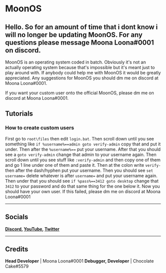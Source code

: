 # **MoonOS**

## Hello. So for an amount of time that i dont know i will no longer be updating MoonOS. For any questions please message Moona Loona#0001 on discord.

MoonOS is an operating system coded in batch. Obviously it's not an actually operating system because that's impossible but it's meant just to play around with.
If anybody could help me with MoonOS it would be greatly appreciated. Any suggestions for MoonOS you should dm me on discord at Moona Loona#0001.

If you want your custom user onto the official MoonOS, please dm me on discord at Moona Loona#0001.

## Tutorials
### How to create custom users
First go to ```root\files``` then edit ```login.bat```. Then scroll down until you see something like ```if %username%==admin goto verify-admin``` copy that and put it under. Then after the ```%username%==``` put your username. After that you should see a  ```goto verify-admin``` change that admin to your username again. Then scroll down until you see stuff like ```:verify-admin``` and then copy one of them and go 1 line under one of them and paste it. Then at the colon write ```verify-``` then after the dash/hyphen put your username. Then you should see ```set username=``` delete whatever is after ```username=``` and put your username again. Then under that you should see ```if %pass%==3412 goto desktop``` change that ```3412``` to your password and do that same thing for the one below it. Now you should have your own user. If this failed, please dm me on discord at Moona Loona#0001
______________________________________________________________________________________________________________________________________________

## Socials
**[Discord](https://discord.gg/AKFvXdv7fy),    [YouTube](https://www.youtube.com/@MoonaLoons),    [Twitter](https://twitter.com/MoonsMoona)**
______________________________________________________________________________________________________________________________________________

## Credits
**Head Developer** | Moona Loona#0001
**Debugger, Developer** | Chocolate Cake#5579
